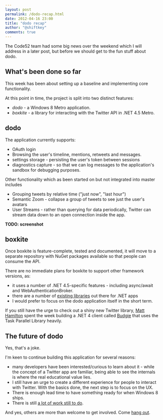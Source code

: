 ```yaml
--- 
layout: post
permalink: /dodo-recap.html
date: 2012-04-16 23:00
title: "dodo recap"
author: "@shiftkey"
comments: true
---
```


The Code52 team had some big news over the weekend which I will address in a later post, but before we should get to the fun stuff about dodo.

## What's been done so far 

This week has been about setting up a baseline and implementing core functionality.

At this point in time, the project is split into two distinct features:

 - *dodo* - a Windows 8 Metro application.
 - *boxkite* - a library for interacting with the Twitter API in .NET 4.5 Metro. 

## dodo

 The application currently supports:

 - OAuth login
 - Browsing the user's timeline, mentions, retweets and messages.
 - settings storage - persisting the user's token between sessions
 - diagnostics capture - so that we can log messages to the application's sandbox for debugging purposes.

Other functionality which as been started on but not integrated into master includes

 - Grouping tweets by relative time ("just now", "last hour")
 - Semantic Zoom - collapse a group of tweets to see just the user's avatars
 - User Streams - rather than querying for data periodically, Twitter can stream data down to an open connection inside the app.

 **TODO: screenshot**

## boxkite

Once boxkite is feature-complete, tested and documented, it will move to a separate repository with NuGet packages available so that people can consume the API. 

There are no immediate plans for boxkite to support other framework versions, as:

 - it uses a number of .NET 4.5-specific features - including async/await and WebAuthenticationBroker.
 - there are a number of [existing libraries](https://dev.twitter.com/docs/twitter-libraries#dotnet) out there for .NET apps 
 - I would prefer to focus on the dodo application itself in the short term.

 If you still have the urge to check out a shiny new Twitter library, [Matt Hamilton](http://twitter.com/mabster) spent the week building a .NET 4 client called [Budgie](http://matthamilton.net/budgie) that uses the Task Parallel Library heavily.

## The future of dodo 

Yes, that's a joke.

I'm keen to continue building this application for several reasons:

 - many developers have been interested/curious to learn about it - while the concept of a Twitter app are familiar, being able to see the internals is where the real educational value lies.
 - I still have an urge to create a different experience for people to interact with Twitter. With the basics done, the next step is to focus on the UX.
 - There is enough lead time to have something ready for when Windows 8 ships.
 - There is still [a lot of work still to do](https://trello.com/board/dodo/4f82e9dfc10221fb0db2cff2).

 And yes, others are more than welcome to get involved. Come [hang out](http://jabbr.net/#/rooms/code52).

